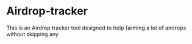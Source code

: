 # Airdrop-tracker
This is an Airdrop tracker tool designed to help farming a lot of airdrops without skipping any 
